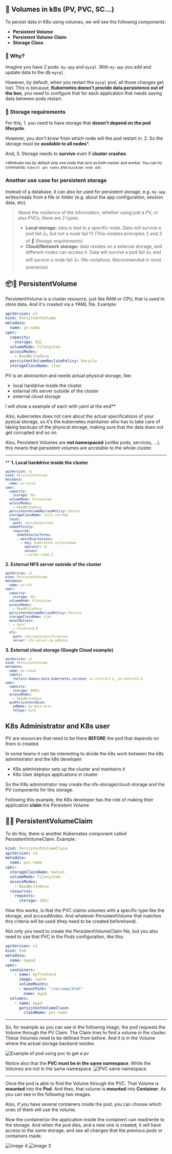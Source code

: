 <!-- https://www.youtube.com/watch?v=0swOh5C3OVM -->

## 🚢 Volumes in k8s (PV, PVC, SC...)
To persist data in K8s using volumes, we will see the following components:
- **Persistent Volume**
- **Persistent Volume Claim**
- **Storage Class**

### 🧠 Why?
Imagine you have 2 pods: `my-app` and `mysql`. With `my-app` you add and update data to the db `mysql`. 

However, by default, when you restart the `mysql` pod, all those changes get lost. This is because, **Kubernetes doesn't provide data persistence out of the box**, you need to configure that for each application that needs saving data between pods restart.

### 🫙 Storage requirements
For this, 1. you need to have storage that **doesn't depend on the pod lifecycle**.

However, you don't know from which node will the pod restart in. 2. So the storage must be **available to all nodes***. 

And, 3. Storage needs to **survive** even if **cluster crashes**.

<small> *Minikube has by default only one node that acts as both master and worker. You can try commands: `kubectl get nodes` and `minikube node add`</small>

### Another use case for persistent storage
Instead of a database, it can also be used for persistent storage, e.g. `my-app` writes/reads from a file or folder (e.g. about the app configuration, session data, etc).

> About the resilience of the information, whether using just a PV, or also PVCs, there are 2 types.
> - **Local storage:** data is tied to a specific node. Data will survive a pod fail 👍, but not a node fail 👎 (This violates principles 2 and 3 of *🫙 Storage requirements*)
> - **Cloud/Network storage:** data resides on a external storage, and different nodes can access it. Data will survive a pod fail 👍, and will survive a node fail 👍. (No violations. Recommended in most scenarios)

## 📦💾 PersistentVolume
PersistentVolume is a cluster resource, just like RAM or CPU, that is used to store data. And it's created via a YAML file. Example:

```yaml
apiVersion: v1
kind: PersistentVolume
metadata:
  name: pv-name
spec:
  capacity:
    storage: 5Gi
  volumeMode: Filesystem
  accessModes:
    - ReadWriteOnce
  persistentVolumeReclaimPolicy: Recycle
  storageClassName: slow
```

PV is an abstraction and needs actual physical storage, like:
- local harddrive inside the cluster
- external nfs server outside of the cluster
- external cloud storage

I will show a example of each with yaml at the end**

Also, kubernetes does not care about the actual specifications of your pysical storage, so it's the kubernetes maintainer who  has to take care of taking backups of the physical storage, making sure that the data does not get corrupted and so on.

Also, Persistent Volumes are **not namespaced** (unlike pods, services, ...), this means that persistent volumes are accesible to the whole cluster.

---
**
**1. Local harddrive inside the cluster**
<small>
```yaml
apiVersion: v1
kind: PersistentVolume
metadata:
  name: pv-local
spec:
  capacity:
    storage: 5Gi
  volumeMode: Filesystem
  accessModes:
    - ReadWriteOnce
  persistentVolumeReclaimPolicy: Delete
  storageClassName: local-storage
  local:
    path: /mnt/disks/ssd1
  nodeAffinity:
    required:
      nodeSelectorTerms:
      - matchExpressions:
        - key: kubernetes.io/hostname
          operator: In
          values:
          - worker-node-1
```
</small>

**2. External NFS server outside of the cluster**
<small>
```yaml
apiVersion: v1
kind: PersistentVolume
metadata:
  name: pv-nfs
spec:
  capacity:
    storage: 5Gi
  volumeMode: Filesystem
  accessModes:
    - ReadWriteOnce
  persistentVolumeReclaimPolicy: Recycle
  storageClassName: slow
  mountOptions:
    - hard
    - nfsvers=4.0
  nfs:
    path: /dir/path/on/nfs/server
    server: nfs-server-ip-address
```
</small>

**3. External cloud storage (Google Cloud example)**
<small>
```yaml
apiVersion: v1
kind: PersistentVolume
metadata:
  name: pv-cloud
  labels:
    failure-domain.beta.kubernetes.io/zone: us-central1-a__us-central1-b
spec:
  capacity:
    storage: 400Gi
  accessModes:
    - ReadWriteOnce
  gcePersisntentDisk:
    pdName: my-data-disk
    fsType: ext4
```
</small>

## K8s Administrator and K8s user

PV are resources that need to be there **BEFORE** the pod that depends on them is created. 

In some teams it can be interesting to divide the k8s work between the k8s administrator and the k8s developer.  

- K8s administrator sets up the cluster and maintains it
- K8s User deploys applications in cluster

So the K8s administrator may create the nfs-storage/cloud-storage and the PV components for this storage.

Following this example, the K8s developer has the role of making their application **claim** the Persistent Volume

<!-- ## 🏫🧑‍🏫 StorageClass -->
## 🛄📝 PersistentVolumeClaim
To do this, there is another Kubernetes component called PersistentVolumeClaim. Example:

```yaml
kind: PersistentVolumeClaim
apiVersion: v1
metadata:
  name: pvc-name
spec:
  storageClassName: manual
  volumeMode: Filesystem
  accessModes:
    - ReadWriteOnce
  resources:
    requests:
      storage: 10Gi
```

How this works, is that the PVC claims volumes with a specific type like the storage, and accessModes. And whatever PersistentVolume that matches this criteria will be used (they need to be created beforehand).

Not only you need to create the PersistentVolumeClaim file, but you also need to use that PVC in the Pods configuration, like this:

```yaml
apiVersion: v1
kind: Pod
metadata:
  name: mypod
spec:
  containers:
    - name: myfrontend
      image: nginx
      volumeMounts:
      - mountPath: "/var/www/html"
        name: mypd
  volumes:
    - name: mypd
      persistentVolumeClaim:
        claimName: pvc-name
```

---
So, for example as you can see in the following image, the pod requests the Volume through the PV Claim. The Claim tries to find a volume in the cluster. These Volumes need to be defined from before. And it is in the Volume where the actual storage backend resides.

![Example of pod using pvc to get a pv](./img/image1.png)

Notice also that the **PVC must be in the same namespace**. While the Volumes are not in the same namespace.
![PVC same namespace](./img/image2.png)

---
Once the pod is able to find the Volume through the PVC. That Volume is **mounted** into the **Pod**. And then, that volume is **mounted** into **Container**. As you can see in the following two images.

Also, if you have several containers inside the pod, you can choose which ones of them will use the volume. 

Now the container(or the application inside the container) can read/write to the storage. And when the pod dies, and a new one is created, it will have access to the same storage, and see all changes that the previous pods or containers made.

![image 4](./img/image4.png)
![image 3](./img/image3.png)